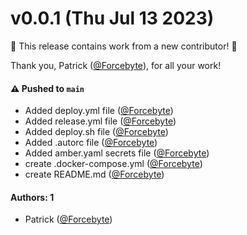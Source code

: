 # v0.0.1 (Thu Jul 13 2023)

:tada: This release contains work from a new contributor! :tada:

Thank you, Patrick ([@Forcebyte](https://github.com/Forcebyte)), for all your work!

#### ⚠️ Pushed to `main`

- Added deploy.yml file ([@Forcebyte](https://github.com/Forcebyte))
- Added release.yml file ([@Forcebyte](https://github.com/Forcebyte))
- Added deploy.sh file ([@Forcebyte](https://github.com/Forcebyte))
- Added .autorc file ([@Forcebyte](https://github.com/Forcebyte))
- Added amber.yaml secrets file ([@Forcebyte](https://github.com/Forcebyte))
- create .docker-compose.yml ([@Forcebyte](https://github.com/Forcebyte))
- create README.md ([@Forcebyte](https://github.com/Forcebyte))

#### Authors: 1

- Patrick ([@Forcebyte](https://github.com/Forcebyte))
